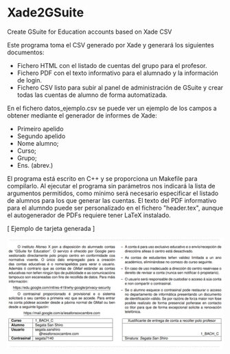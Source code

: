 # Xade2GSuite

Create GSuite for Education accounts based on Xade CSV

Este programa toma el CSV generado por Xade y generará los siguientes documentos:
- Fichero HTML con el listado de cuentas del grupo para el profesor.
- Fichero PDF con el texto informativo para el alumnado y la información de login.
- Fichero CSV listo para subir al panel de administración de GSuite y crear todas las cuentas de alumno de forma automatizada.

En el fichero datos_ejemplo.csv se puede ver un ejemplo de los campos a obtener mediante el generador de informes de Xade:
- Primeiro apelido
- Segundo apelido
- Nome alumno;
- Curso;
- Grupo;
- Ens. (abrev.)

El programa está escrito en C++ y se proporciona un Makefile para compilarlo.
Al ejecutar el programa sin parámetros nos indicará la lista de argumentos permitidos, como mínimo será necesario especificar el listado de alumnos para los que generar las cuentas.
El texto del PDF informativo para el alumndo puede ser personalizado en el fichero "header.tex", aunque el autogenerador de PDFs requiere tener LaTeX instalado.

[ Ejemplo de tarjeta generada ]

<img src="img/GSuiteAccounts.png" width="600">
